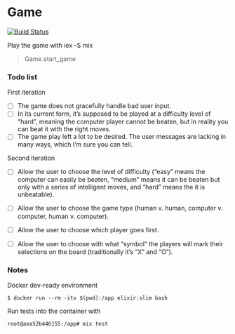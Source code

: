 # Game

[![Build Status](https://travis-ci.org/danielemegna/TicTacToeKata.svg?branch=master)](https://travis-ci.org/danielemegna/TicTacToeKata)

Play the game with iex -S mix
> Game.start_game

### Todo list

First iteration
- [ ] The game does not gracefully handle bad user input.
- [ ] In its current form, it’s supposed to be played at a difficulty level of “hard”, meaning the computer player cannot be beaten, but in reality you can beat it with the right moves.
- [ ] The game play left a lot to be desired. The user messages are lacking in many ways, which I’m sure you can tell.

Second iteration
- [ ] Allow the user to choose the level of difficulty (“easy” means the computer can easily be beaten, “medium” means it can be beaten but only with a series of intelligent moves, and “hard” means the it is unbeatable).
- [ ] Allow the user to choose the game type (human v. human, computer v. computer, human v. computer).
- [ ] Allow the user to choose which player goes first.
- [ ] Allow the user to choose with what “symbol” the players will mark their selections on the board (traditionally it’s “X” and “O”).


### Notes

Docker dev-ready environment
```
$ docker run --rm -itv $(pwd):/app elixir:slim bash
```

Run tests into the container with
```
root@aea52b446155:/app# mix test
```
